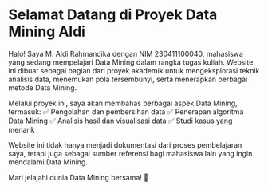 # Selamat Datang di Proyek Data Mining Aldi
Halo! Saya M. Aldi Rahmandika dengan NIM 230411100040, mahasiswa yang sedang mempelajari Data Mining dalam rangka tugas kuliah. Website ini dibuat sebagai bagian dari proyek akademik untuk mengeksplorasi teknik analisis data, menemukan pola tersembunyi, serta menerapkan berbagai metode Data Mining.

Melalui proyek ini, saya akan membahas berbagai aspek Data Mining, termasuk:
✅ Pengolahan dan pembersihan data
✅ Penerapan algoritma Data Mining
✅ Analisis hasil dan visualisasi data
✅ Studi kasus yang menarik

Website ini tidak hanya menjadi dokumentasi dari proses pembelajaran saya, tetapi juga sebagai sumber referensi bagi mahasiswa lain yang ingin mendalami Data Mining.

Mari jelajahi dunia Data Mining bersama! 🚀